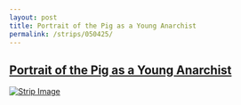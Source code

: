 ```yaml
---
layout: post
title: Portrait of the Pig as a Young Anarchist
permalink: /strips/050425/
---
```


## [Portrait of the Pig as a Young Anarchist](/strips/050425/)

<a href='../images/ph050425.gif'><img src='../images/ph050425.gif' alt='Strip Image' /></a>


<!-- include copyright-strip.html -->